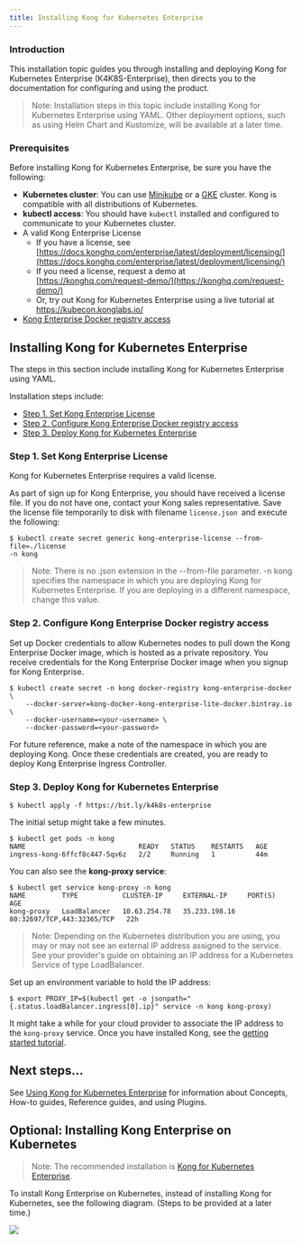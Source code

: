 ```yaml
---
title: Installing Kong for Kubernetes Enterprise
---
```


### Introduction
This installation topic guides you through installing and deploying Kong for Kubernetes Enterprise (K4K8S-Enterprise), then directs you to the documentation for configuring and using the product. 

>Note: Installation steps in this topic include installing Kong for Kubernetes Enterprise using YAML. Other deployment options, such as using Helm Chart and Kustomize, will be available at a later time. 


### Prerequisites
Before installing Kong for Kubernetes Enterprise, be sure you have the following:

- **Kubernetes cluster**: You can use [Minikube](https://kubernetes.io/docs/setup/minikube/) or a [GKE](https://cloud.google.com/kubernetes-engine/) cluster. Kong is compatible with all distributions of Kubernetes. 
- **kubectl access**: You should have `kubectl` installed and configured to communicate to your Kubernetes cluster.
- A valid Kong Enterprise License
  * If you have a license, see [https://docs.konghq.com/enterprise/latest/deployment/licensing/](https://docs.konghq.com/enterprise/latest/deployment/licensing/)
  * If you need a license, request a demo at [https://konghq.com/request-demo/](https://konghq.com/request-demo/)
  * Or, try out Kong for Kubernetes Enterprise using a live tutorial at https://kubecon.konglabs.io/
- [Kong Enterprise Docker registry access](https://github.com/Kong/kubernetes-ingress-controller-private/blob/kong-for-kubernetes/docs/deployment/k4k8s-enterprise.md#kong-enterprise-docker-registry-access)


## Installing Kong for Kubernetes Enterprise
The steps in this section include installing Kong for Kubernetes Enterprise using YAML. 

Installation steps include:
- [Step 1. Set Kong Enterprise License ](#step-1-set-kong-enterprise-license)
- [Step 2. Configure Kong Enterprise Docker registry access](#step-2-configure-kong-enterprise-docker-registry-access)
- [Step 3. Deploy Kong for Kubernetes Enterprise](#step-3-deploy-kong-for-kubernetes-enter)



### Step 1. Set Kong Enterprise License
Kong for Kubernetes Enterprise requires a valid license.

As part of sign up for Kong Enterprise, you should have received a license file. If you do not have one, contact your Kong sales representative. Save the license file temporarily to disk with filename `license.json `and execute the following:

```
$ kubectl create secret generic kong-enterprise-license --from-file=./license
-n kong
```

> Note: There is no .json extension in the --from-file parameter.
> -n kong specifies the namespace in which you are deploying Kong for Kubernetes Enterprise. If you are deploying in a different namespace, change this value.


### Step 2. Configure Kong Enterprise Docker registry access
Set up Docker credentials to allow Kubernetes nodes to pull down the Kong Enterprise Docker image, which is hosted as a private repository. You receive credentials for the Kong Enterprise Docker image when you signup for Kong Enterprise.

```
$ kubectl create secret -n kong docker-registry kong-enterprise-docker \
    --docker-server=kong-docker-kong-enterprise-lite-docker.bintray.io \
    --docker-username=<your-username> \
    --docker-password=<your-password>
```
For future reference, make a note of the namespace in which you are deploying Kong.
Once these credentials are created, you are ready to deploy Kong Enterprise Ingress Controller.


### Step 3. Deploy Kong for Kubernetes Enterprise

```
$ kubectl apply -f https://bit.ly/k4k8s-enterprise
```
The initial setup might take a few minutes.

```
$ kubectl get pods -n kong
NAME                            READY   STATUS    RESTARTS   AGE
ingress-kong-6ffcf8c447-5qv6z   2/2     Running   1          44m
```

You can also see the **kong-proxy service**:

```
$ kubectl get service kong-proxy -n kong
NAME         TYPE           CLUSTER-IP     EXTERNAL-IP     PORT(S)                      AGE
kong-proxy   LoadBalancer   10.63.254.78   35.233.198.16   80:32697/TCP,443:32365/TCP   22h
```

> Note: Depending on the Kubernetes distribution you are using, you may or may not see an external IP address assigned to the service. See your provider's guide on obtaining an IP address for a Kubernetes Service of type LoadBalancer.


Set up an environment variable to hold the IP address:

```
$ export PROXY_IP=$(kubectl get -o jsonpath="{.status.loadBalancer.ingress[0].ip}" service -n kong kong-proxy)
```

It might take a while for your cloud provider to associate the IP address to the `kong-proxy` service.
Once you have installed Kong, see the [getting started tutorial](https://github.com/Kong/kubernetes-ingress-controller-private/blob/kong-for-kubernetes/docs/guides/getting-started.md).

## Next steps...
See [Using Kong for Kubernetes Enterprise](/enterprise/{{page.kong_version}}/kong-kubernetes/using-kong-for-kubernetes) for information about Concepts, How-to guides, Reference guides, and using Plugins. 

## Optional: Installing Kong Enterprise on Kubernetes

> Note: The recommended installation is [Kong for Kubernetes Enterprise](#Introduction).

To install Kong Enterprise on Kubernetes, instead of installing Kong for Kubernetes, see the following diagram. (Steps to be provided at a later time.)

<img src="https://doc-assets.konghq.com/kubernetes/Kong-Enterprise-on-Kubernetes.png">
